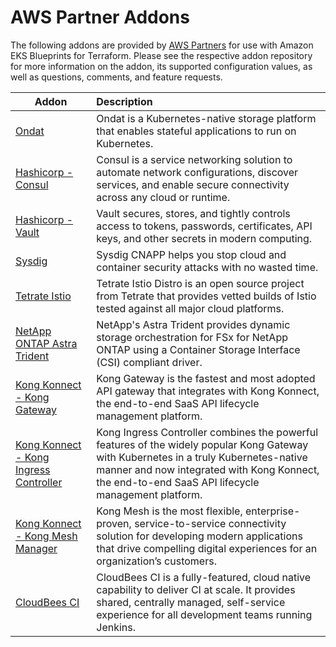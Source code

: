 # AWS Partner Addons

The following addons are provided by [AWS Partners](https://aws.amazon.com/partners/) for use with Amazon EKS Blueprints for Terraform. Please see the respective addon repository for more information on the addon, its supported configuration values, as well as questions, comments, and feature requests.

| Addon | Description |
|-------|:------------|
| [Ondat](https://github.com/ondat/terraform-eksblueprints-ondat-addon) | Ondat is a Kubernetes-native storage platform that enables stateful applications to run on Kubernetes. |
| [Hashicorp - Consul](https://github.com/hashicorp/terraform-aws-hashicorp-consul-eks-addon) | Consul is a service networking solution to automate network configurations, discover services, and enable secure connectivity across any cloud or runtime. |
| [Hashicorp - Vault](https://github.com/hashicorp/terraform-aws-hashicorp-vault-eks-addon) | Vault secures, stores, and tightly controls access to tokens, passwords, certificates, API keys, and other secrets in modern computing. |
| [Sysdig](https://github.com/sysdiglabs/terraform-eksblueprints-sysdig-addon) | Sysdig CNAPP helps you stop cloud and container security attacks with no wasted time. |
| [Tetrate Istio](https://github.com/tetratelabs/terraform-eksblueprints-tetrate-istio-addon) | Tetrate Istio Distro is an open source project from Tetrate that provides vetted builds of Istio tested against all major cloud platforms. |
| [NetApp ONTAP Astra Trident](https://github.com/NetApp/terraform-aws-netapp-fsxn-eks-addon) | NetApp's Astra Trident provides dynamic storage orchestration for FSx for NetApp ONTAP using a Container Storage Interface (CSI) compliant driver. |
| [Kong Konnect - Kong Gateway](https://github.com/Kong/terraform-aws-eks-blueprint-konnect-runtime-instance) | Kong Gateway is the fastest and most adopted API gateway that integrates with Kong Konnect, the end-to-end SaaS API lifecycle management platform. |
| [Kong Konnect - Kong Ingress Controller](https://github.com/Kong/terraform-aws-eks-blueprint-konnect-kic) | Kong Ingress Controller combines the powerful features of the widely popular Kong Gateway with Kubernetes in a truly Kubernetes-native manner and now integrated with Kong Konnect, the end-to-end SaaS API lifecycle management platform. |
| [Kong Konnect - Kong Mesh Manager](https://github.com/Kong/terraform-aws-eks-blueprint-konnect-kic) |  Kong Mesh is the most flexible, enterprise-proven, service-to-service connectivity solution for developing modern applications that drive compelling digital experiences for an organization’s customers. |
| [CloudBees CI](https://github.com/cloudbees/terraform-aws-cloudbees-ci-eks-addon) | CloudBees CI is a fully-featured, cloud native capability to deliver CI at scale. It provides shared, centrally managed, self-service experience for all development teams running Jenkins. |
